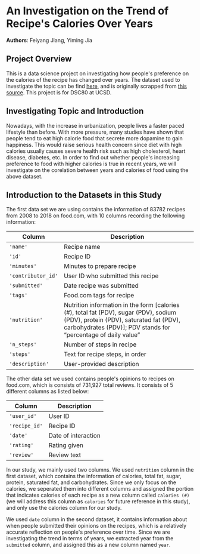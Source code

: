 # An Investigation on the Trend of Recipe's Calories Over Years
**Authors**: Feiyang Jiang, Yiming Jia
## Project Overview
This is a data science project on investigating how people's preference on the calories of the recipe has changed over years. 
The dataset used to investigate the topic can be find [here](https://dsc80.com/project3/recipes-and-ratings/food.com), and is originally scrapped from [this source](https://cseweb.ucsd.edu/~jmcauley/pdfs/emnlp19c.pdf). This project is for DSC80 at UCSD.

## Investigating Topic and Introduction
Nowadays, with the increase in urbanization, people lives a faster paced lifestyle than before. With more pressure, many studies have shown that people tend to eat high calorie food that secrete more dopamine to gain happiness. This would raise serious health concern since diet with high calories usually causes severe health risk such as high cholesterol, heart disease, diabetes, etc. In order to find out whether people's increasing preference to food with higher calories is true in recent years, we will investigate on the corelation between years and calories of food using the above dataset.

## Introduction to the Datasets in this Study
The first data set we are using contains the information of 83782 recipes from 2008 to 2018 on food.com, with 10 columns recording the following information:

|Column	                 |Description|
|---                     |---        |
|`'name'	`            |Recipe name|
|`'id'`	                 |Recipe ID|
|`'minutes'`	         |Minutes to prepare recipe|
|`'contributor_id'`	     |User ID who submitted this recipe|
|`'submitted'`	            | Date recipe was submitted|
|`'tags'`	              |Food.com tags for recipe|
|`'nutrition'`	          |Nutrition information in the form [calories (#), total fat (PDV), sugar (PDV), sodium (PDV), protein    (PDV), saturated fat (PDV), carbohydrates (PDV)]; PDV stands for “percentage of daily value”|
|`'n_steps'`	          |Number of steps in recipe|
|`'steps'`	              |Text for recipe steps, in order|
|`'description'`	     | User-provided description|

The other data set we used contains people's opinions to recipes on food.com, which is consists of 731,927 total reviews. It consists of 5 different columns as listed below:

|Column|Description|
|---|---|
|`'user_id'`	|User ID|
|`'recipe_id'`	|Recipe ID|
|`'date'`	|Date of interaction|
|`'rating'`	|Rating given|
|`'review'`	|Review text|

In our study, we mainly used two columns. We used `nutrition` column in the first dataset, which contains the information of calories, total fat, sugar, protein, saturated fat, and carbohydrates. Since we only focus on the calories, we seperated them into different columns and assigned the portion that indicates calories of each recipe as a new column called `calories (#)` (we will address this column as `calories` for future reference in this study), and only use the calories column for our study.

We used `date` column in the second dataset, it contains information about when people submitted their opinions on the recipes, which is a relatively accurate reflection on people's preference over time. Since we are investigating the trend in terms of years, we extracted year from the `submitted` column, and assigned this as a new column named `year`.
